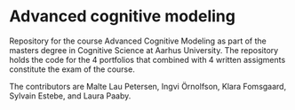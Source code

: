 # Advanced cognitive modeling
Repository for the course Advanced Cognitive Modeling as part of the masters degree in Cognitive Science at Aarhus University.
The repository holds the code for the 4 portfolios that combined with 4 written assigments constitute the exam of the course. 


The contributors are Malte Lau Petersen, Ingvi Örnolfson, Klara Fomsgaard, Sylvain Estebe, and Laura Paaby. 
